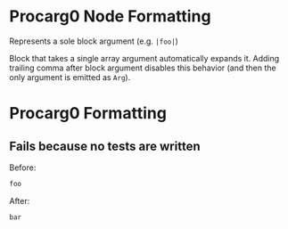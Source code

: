 <!-- BEGIN_AUTOGENERATED -->
# Procarg0 Node Formatting

Represents a sole block argument (e.g. `|foo|`)

Block that takes a single array argument automatically expands it.
Adding trailing comma after block argument disables this behavior (and then the only argument is emitted as `Arg`).
<!-- END_AUTOGENERATED -->
# Procarg0 Formatting

## Fails because no tests are written

Before:
```ruby
foo
```

After:
```ruby
bar
```
